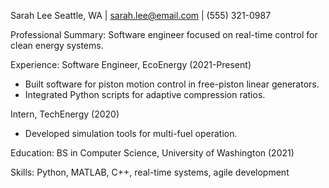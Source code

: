 Sarah Lee
Seattle, WA | sarah.lee@email.com | (555) 321-0987

Professional Summary:
Software engineer focused on real-time control for clean energy systems.

Experience:
Software Engineer, EcoEnergy (2021-Present)
- Built software for piston motion control in free-piston linear generators.
- Integrated Python scripts for adaptive compression ratios.

Intern, TechEnergy (2020)
- Developed simulation tools for multi-fuel operation.

Education:
BS in Computer Science, University of Washington (2021)

Skills:
Python, MATLAB, C++, real-time systems, agile development

